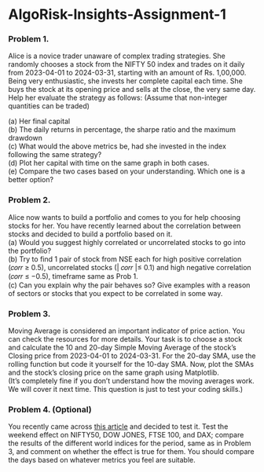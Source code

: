 # AlgoRisk-Insights-Assignment-1
### Problem 1.
Alice is a novice trader unaware of complex trading strategies. She randomly chooses a
 stock from the NIFTY 50 index and trades on it daily from 2023-04-01 to 2024-03-31, starting with
 an amount of Rs. 1,00,000. Being very enthusiastic, she invests her complete capital each time. She
 buys the stock at its opening price and sells at the close, the very same day. Help her evaluate the
 strategy as follows: (Assume that non-integer quantities can be traded)  
   
 (a) Her final capital  
 (b) The daily returns in percentage, the sharpe ratio and the maximum drawdown  
 (c) What would the above metrics be, had she invested in the index following the same strategy?  
 (d) Plot her capital with time on the same graph in both cases.  
 (e) Compare the two cases based on your understanding. Which one is a better option?
### Problem 2. 
Alice now wants to build a portfolio and comes to you for help choosing stocks for her. You
 have recently learned about the correlation between stocks and decided to build a portfolio based
 on it.  
 (a) Would you suggest highly correlated or uncorrelated stocks to go into the portfolio?   
 (b) Try to find 1 pair of stock from NSE each for high positive correlation (𝑐𝑜𝑟𝑟 ≥ 0.5), uncorrelated
 stocks (| 𝑐𝑜𝑟𝑟 |≤ 0.1) and high negative correlation (𝑐𝑜𝑟𝑟 ≤ −0.5), timeframe same as Prob 1.  
 (c) Can you explain why the pair behaves so? Give examples with a reason of sectors or stocks that
 you expect to be correlated in some way.  
 ### Problem 3. 
 Moving Average is considered an important indicator of price action. You can check the
 resources for more details. Your task is to choose a stock and calculate the 10 and 20-day Simple
 Moving Average of the stock’s Closing price from 2023-04-01 to 2024-03-31. For the 20-day SMA,
 use the rolling function but code it yourself for the 10-day SMA. Now, plot the SMAs and the stock’s
 closing price on the same graph using Matplotlib.  
 (It’s completely fine if you don’t understand how the moving averages work. We will cover it next
 time. This question is just to test your coding skills.)
 ### Problem 4. (Optional) 
 You recently came across [this article](https://www.investopedia.com/terms/w/weekendeffect.asp) and decided to test it. Test the weekend
 effect on NIFTY50, DOW JONES, FTSE 100, and DAX; compare the results of the different world
 indices for the period, same as in Problem 3, and comment on whether the effect is true for them.
 You should compare the days based on whatever metrics you feel are suitable.
